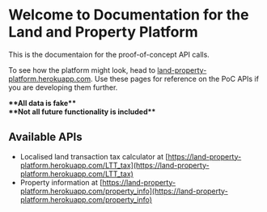 # Welcome to Documentation for the Land and Property Platform

This is the documentaion for the proof-of-concept API calls.

To see how the platform might look, head to 
[land-property-platform.herokuapp.com](https://land-property-platform.herokuapp.com).
Use these pages for reference on the PoC APIs if you are developing them 
further.

__\*\*All data is fake\*\*__<br>
__\*\*Not all future functionality is included\*\*__

## Available APIs

* Localised land transaction tax calculator at 
[https://land-property-platform.herokuapp.com/LTT_tax](https://land-property-platform.herokuapp.com/LTT_tax)
* Property information at 
[https://land-property-platform.herokuapp.com/property_info](https://land-property-platform.herokuapp.com/property_info)


